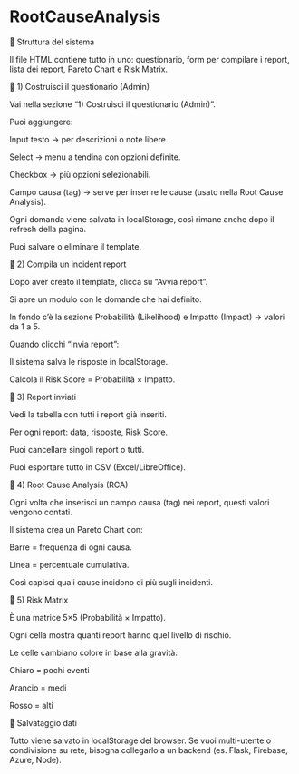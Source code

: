 # RootCauseAnalysis


🔹 Struttura del sistema

Il file HTML contiene tutto in uno: questionario, form per compilare i report, lista dei report, Pareto Chart e Risk Matrix.

🔸 1) Costruisci il questionario (Admin)

Vai nella sezione “1) Costruisci il questionario (Admin)”.

Puoi aggiungere:

Input testo → per descrizioni o note libere.

Select → menu a tendina con opzioni definite.

Checkbox → più opzioni selezionabili.

Campo causa (tag) → serve per inserire le cause (usato nella Root Cause Analysis).

Ogni domanda viene salvata in localStorage, così rimane anche dopo il refresh della pagina.

Puoi salvare o eliminare il template.

🔸 2) Compila un incident report

Dopo aver creato il template, clicca su “Avvia report”.

Si apre un modulo con le domande che hai definito.

In fondo c’è la sezione Probabilità (Likelihood) e Impatto (Impact) → valori da 1 a 5.

Quando clicchi “Invia report”:

Il sistema salva le risposte in localStorage.

Calcola il Risk Score = Probabilità × Impatto.

🔸 3) Report inviati

Vedi la tabella con tutti i report già inseriti.

Per ogni report: data, risposte, Risk Score.

Puoi cancellare singoli report o tutti.

Puoi esportare tutto in CSV (Excel/LibreOffice).

🔸 4) Root Cause Analysis (RCA)

Ogni volta che inserisci un campo causa (tag) nei report, questi valori vengono contati.

Il sistema crea un Pareto Chart con:

Barre = frequenza di ogni causa.

Linea = percentuale cumulativa.

Così capisci quali cause incidono di più sugli incidenti.

🔸 5) Risk Matrix

È una matrice 5×5 (Probabilità × Impatto).

Ogni cella mostra quanti report hanno quel livello di rischio.

Le celle cambiano colore in base alla gravità:

Chiaro = pochi eventi

Arancio = medi

Rosso = alti

🔹 Salvataggio dati

Tutto viene salvato in localStorage del browser.
Se vuoi multi-utente o condivisione su rete, bisogna collegarlo a un backend (es. Flask, Firebase, Azure, Node).
